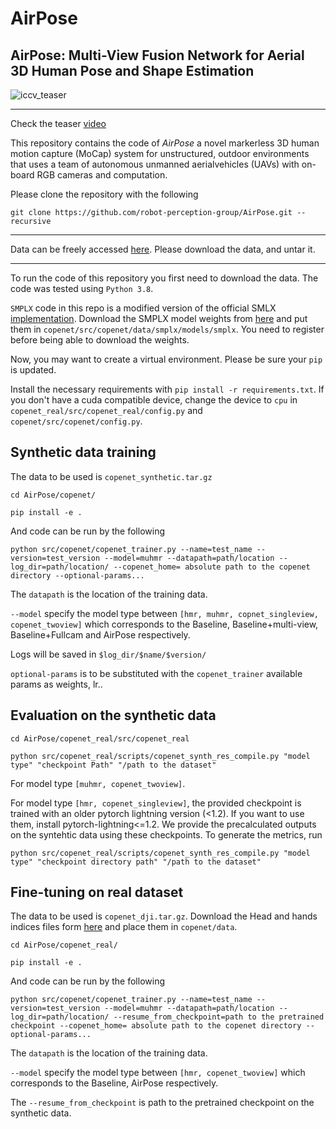 # AirPose
## AirPose: Multi-View Fusion Network for Aerial 3D Human Pose and Shape Estimation

![iccv_teaser](https://user-images.githubusercontent.com/19806758/145577115-c1f08e0b-527e-4ada-bbbf-2c5d0dde632b.png)
_________

Check the teaser [video](https://www.youtube.com/watch?v=gUKMepNm-HQ/)

This repository contains the code of _AirPose_ a novel markerless 3D human motion capture (MoCap) system for unstructured, outdoor environments that uses a team of autonomous unmanned aerialvehicles (UAVs) with on-board RGB cameras and computation.

Please clone the repository with the following 

`git clone https://github.com/robot-perception-group/AirPose.git --recursive`

_________

Data can be freely accessed [here](https://keeper.mpdl.mpg.de/d/1cae0814c4474f5a8e19/).
Please download the data, and untar it.

_________

To run the code of this repository you first need to download the data.
The code was tested using `Python 3.8`.

`SMPLX` code in this repo is a modified version of the official SMLX [implementation](https://github.com/vchoutas/smplx). Download the SMPLX model weights from [here](https://download.is.tue.mpg.de/download.php?domain=smplx&sfile=models_smplx_v1_1.zip) and put them in `copenet/src/copenet/data/smplx/models/smplx`. You need to register before being able to download the weights.

Now, you may want to create a virtual environment. Please be sure your `pip` is updated.

Install the necessary requirements with `pip install -r requirements.txt`. If you don't have a cuda compatible device, change the device to `cpu` in `copenet_real/src/copenet_real/config.py` and `copenet/src/copenet/config.py`.

## Synthetic data training 

The data to be used is `copenet_synthetic.tar.gz`

`cd AirPose/copenet/`

`pip install -e .`

And code can be run by the following

`python src/copenet/copenet_trainer.py --name=test_name --version=test_version --model=muhmr --datapath=path/location --log_dir=path/location/ --copenet_home= absolute path to the copenet directory --optional-params...`

The `datapath` is the location of the training data.

`--model` specify the model type between `[hmr, muhmr, copnet_singleview, copenet_twoview]` which corresponds to the Baseline, Baseline+multi-view, Baseline+Fullcam and AirPose respectively.

Logs will be saved in `$log_dir/$name/$version/`

`optional-params` is to be substituted with the `copenet_trainer` available params as weights, lr..

## Evaluation on the synthetic data
```
cd AirPose/copenet_real/src/copenet_real

python src/copenet_real/scripts/copenet_synth_res_compile.py "model type" "checkpoint Path" "/path to the dataset"
```
For model type `[muhmr, copenet_twoview]`.

For model type `[hmr, copenet_singleview]`, the provided checkpoint is trained with an older pytorch lightning version (<1.2). If you want to use them, install pytorch-lightning<=1.2. We provide the precalculated outputs on the syntehtic data using these checkpoints. To generate the metrics, run
```
python src/copenet_real/scripts/copenet_synth_res_compile.py "model type" "checkpoint directory path" "/path to the dataset"
``` 


## Fine-tuning on real dataset
The data to be used is `copenet_dji.tar.gz`. Download the Head and hands indices files form [here](https://download.is.tue.mpg.de/download.php?domain=smplx&sfile=smplx_mano_flame_correspondences.zip) and place them in `copenet/data`.

`cd AirPose/copenet_real/`

`pip install -e .`

And code can be run by the following

`python src/copenet/copenet_trainer.py --name=test_name --version=test_version --model=muhmr --datapath=path/location --log_dir=path/location/ --resume_from_checkpoint=path to the pretrained checkpoint --copenet_home= absolute path to the copenet directory --optional-params...`

The `datapath` is the location of the training data.

`--model` specify the model type between `[hmr, copenet_twoview]` which corresponds to the Baseline, AirPose respectively.

The `--resume_from_checkpoint` is path to the pretrained checkpoint on the synthetic data. 

